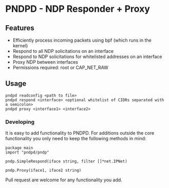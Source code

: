 # PNDPD - NDP Responder + Proxy
## Features
- Efficiently process incoming packets using bpf (which runs in the kernel)
- Respond to all NDP solicitations on an interface
- Respond to NDP solicitations for whitelisted addresses on an interface
- Proxy NDP between interfaces
- Permissions required: root or CAP_NET_RAW

## Usage
```` 
pndpd readconfig <path to file>
pndpd respond <interface> <optional whitelist of CIDRs separated with a semicolon>
pndpd proxy <interface1> <interface2>
````

### Developing
It is easy to add functionality to PNDPD. For additions outside the core functionality you only need to keep the following methods in mind:
```` 
package main
import "pndpd/pndp"

pndp.SimpleRespond(iface string, filter []*net.IPNet)

pndp.Proxy(iface1, iface2 string)
````
Pull request are welcome for any functionality you add.